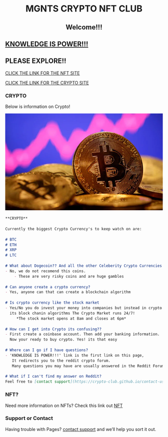 <h1 align="center">MGNTS CRYPTO NFT CLUB</h1>
<h2 align="center">Welcome!!!</h2>

## [KNOWLEDGE IS POWER!!!](https://www.reddit.com/r/CryptoCurrency/) 

## PLEASE EXPLORE!!

[CLICK THE LINK FOR THE NFT SITE](https://crypto-club.github.io/nft/) 

[CLICK THE LINK FOR THE CRYPTO SITE](https://crypto-club.github.io/)

### CRYPTO

Below is information on Crypto!

![alt text](https://github.com/crypto-club/crypto-club.github.io/blob/main/image1.png?raw=true)

```markdown
**CRYPTO**

Currently the biggest Crypto Currency's to keep watch on are:

# BTC
# ETH
# XRP
# LTC

# What about Dogecoin?? And all the other Celeberity Crypto Currencies!?
- No, we do not recomend this coins. 
    - These are very risky coins and are huge gambles

# Can anyone create a crypto currency?
- Yes, anyone can that can create a blockchain algorithm

# Is crypto currency like the stock market
- Yes/No you do invest your money into companies but instead in crypto 
  its block chanin algorithms The Crypto Market runs 24/7!
     *The stock market opens at 8am and closes at 6pm*

# How can I get into Crypto its confusing??
- First create a coinbase account. Then add your banking information. 
  Now your ready to buy crypto. Yes! its that easy

# Where can I go if I have questions?
- 'KNOWLEDGE IS POWER!!!' link is the first link on this page,
   It redirects you to the reddit crypto forum. 
   Many questions you may have are usually answered in the Reddit Forum

# What if I can't find my answer on Reddit?
Feel free to [contact support](https://crypto-club.github.io/contact-us/)

```
### NFT?
Need more information on NFTs? Check this link out [NFT](https://crypto-club.github.io/nft/)

### Support or Contact
Having trouble with Pages? [contact support](https://crypto-club.github.io/contact-us/) and we’ll help you sort it out.

